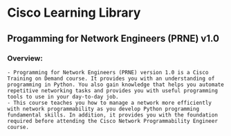 # Cisco Learning Library
## Progamming for Network Engineers (PRNE) v1.0
### Overview:
    - Programming for Network Engineers (PRNE) version 1.0 is a Cisco Training on Demand course. It provides you with an understanding of programming in Python. You also gain knowledge that helps you automate repetitive networking tasks and provides you with useful programming tools to use in your day-to-day job. 
    - This course teaches you how to manage a network more efficiently with network programmability as you develop Python programming fundamental skills. In addition, it provides you with the foundation required before attending the Cisco Network Programmability Engineer course. 